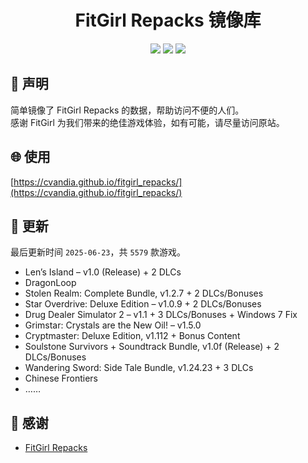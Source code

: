 ﻿<div align="center">

# FitGirl Repacks 镜像库

![](https://count.getloli.com/get/@fitgirl_repacks?theme=booru-lewd)
![](https://img.shields.io/badge/ci-passing-brightgreen.svg?logo=github) ![](https://img.shields.io/badge/license-MIT-brightgreen.svg)

</div>

## 📜 声明
简单镜像了 FitGirl Repacks 的数据，帮助访问不便的人们。  
感谢 FitGirl 为我们带来的绝佳游戏体验，如有可能，请尽量访问原站。

## 🌐 使用
[https://cvandia.github.io/fitgirl_repacks/](https://cvandia.github.io/fitgirl_repacks/)

## 🔄 更新
最后更新时间 `2025-06-23`，共 `5579` 款游戏。
- Len’s Island – v1.0 (Release) + 2 DLCs
- DragonLoop
- Stolen Realm: Complete Bundle, v1.2.7 + 2 DLCs/Bonuses
- Star Overdrive: Deluxe Edition – v1.0.9 + 2 DLCs/Bonuses
- Drug Dealer Simulator 2 – v1.1 + 3 DLCs/Bonuses + Windows 7 Fix
- Grimstar: Crystals are the New Oil! – v1.5.0
- Cryptmaster: Deluxe Edition, v1.112 + Bonus Content
- Soulstone Survivors + Soundtrack Bundle, v1.0f (Release) + 2 DLCs/Bonuses
- Wandering Sword: Side Tale Bundle, v1.24.23 + 3 DLCs
- Chinese Frontiers
- ……

## 🙏 感谢
- [FitGirl Repacks](https://fitgirl-repacks.site/)

